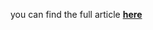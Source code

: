 you can find the full article <b><a href='https://medium.com/towards-data-science/proxy-shap-speed-up-explainability-with-simpler-models-1aab91b79f9f'>here</a></b>
